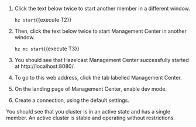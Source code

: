 1. Click the text below twice to start another member in a different window.

    `hz start`{{execute T2}}

1. Then, click the text below twice to start Management Center in another window.

    `hz mc start`{{execute T3}}

1. You should see that Hazelcast Management Center successfully started at http://localhost:8080/.

1. To go to this web address, click the tab labelled Management Center.

1. On the landing page of Management Center, enable dev mode.

1. Create a connection, using the default settings.

You should see that you cluster is in an active state and has a single member. An active cluster is stable and operating without restrictions.